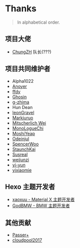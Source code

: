 # Thanks

> In alphabetical order.

## 项目大佬

- [ChungZH](https://chungzh.cn/) 队长(???)

## 项目共同维护者

- Alpha1022
- [Anoyer](https://anoyer.cn/)
- [ffdy](https://ffdy.github.io/)
- [Ghosin](https://www.ghosin.com/)
- [g-zhima](https://g-zhima.github.io)
- Hun Dean
- [leonGravel](https://leongravel.com/)
- [Markjuruo](https://markjuruo.ooo/)
- [Mitscherlich Wei](https://mitscherlich.me/) 
- [MonoLogueChi](https://www.xxwhite.com/)
- [MoshiYeap](https://junzhouliu.github.io/)
- [Odeinjul](http://odeinjul.github.io/)
- [SpencerWoo](https://spencerwoo.com/)
- [StaunchKai](https://staunchkai.com/)
- [Susreal](https://susreal.github.io/)
- [weijunzi](https://weijunzii.github.io/)
- [yi-yun](https://yi-yun.github.io/)
- [yixiaomie](https://daiwen.me/)


## Hexo 主题开发者

- [xaoxuu - Material X 主题开发者](https://xaoxuu.com/wiki/material-x/)
- [GodBMW - BMW 主题开发者](https://godbmw.com/)

## 其他贡献

- [Passer+](http://www.wrpotter.com)
- [cloudpool2017](https://github.com/cloudpool2017)
